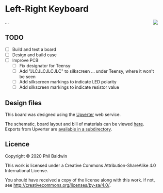 # Left-Right Keyboard

<img align="right" src="../_common/PlaceholderImage.png">

...

## TODO

* [ ] Build and test a board
* [ ] Design and build case
* [ ] Improve PCB
    * [ ] Fix designator for Teensy
    * [ ] Add "JLCJLCJLCJLC" to silkscreen ... under Teensy, where it won't be seen
    * [ ] Add silkscreen markings to indicate LED polarity
    * [ ] Add silkscreen markings to indicate resistor value

## Design files

This board was designed using the [Upverter](https://upverter.com) web service.

The schematic, board layout and bill of materials can be viewed [here](https://upverter.com/design/trebuchetindustries/2e30330a4f69523d/). Exports from Upverter are [available in a subdirectory](./Upverter%20exports).

## Licence

Copyright © 2020 Phil Baldwin

This work is licensed under a Creative Commons Attribution-ShareAlike 4.0 International License.

You should have received a copy of the license along with this work. If not, see <http://creativecommons.org/licenses/by-sa/4.0/>.
